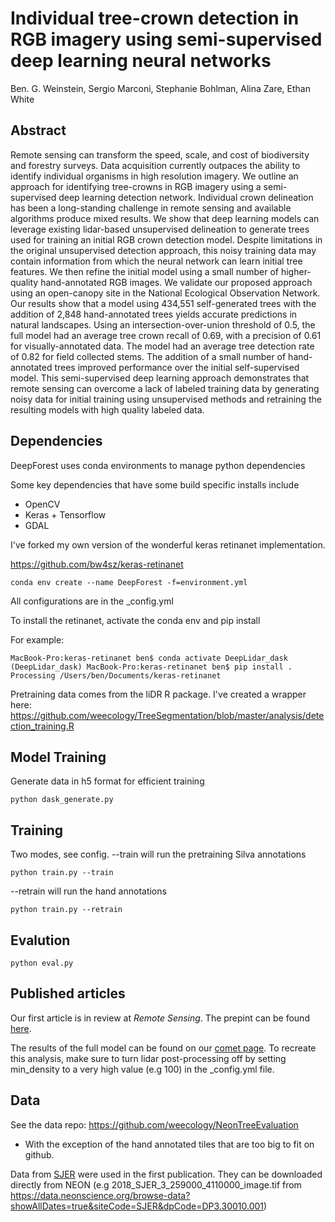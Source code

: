 # Individual tree-crown detection in RGB imagery using semi-supervised deep learning neural networks 

Ben. G. Weinstein, Sergio Marconi, Stephanie Bohlman, Alina Zare, Ethan White

## Abstract
Remote sensing can transform the speed, scale, and cost of biodiversity and forestry surveys. Data acquisition currently outpaces the ability to identify individual organisms in high resolution imagery. We outline an approach for identifying tree-crowns in RGB imagery using a semi-supervised deep learning detection network. Individual crown delineation has been a long-standing challenge in remote sensing and available algorithms produce mixed results. We show that deep learning models can leverage existing lidar-based unsupervised delineation to generate trees used for training an initial RGB crown detection model. Despite limitations in the original unsupervised detection approach, this noisy training data may contain information from which the neural network can learn initial tree features. We then refine the initial model using a small number of higher-quality hand-annotated RGB images. We validate our proposed approach using an open-canopy site in the National Ecological Observation Network. Our results show that a model using 434,551 self-generated trees with the addition of 2,848 hand-annotated trees yields accurate predictions in natural landscapes. Using an intersection-over-union threshold of 0.5, the full model had an average tree crown recall of 0.69, with a precision of 0.61 for visually-annotated data. The model had an average tree detection rate of 0.82 for field collected stems. The addition of a small number of hand-annotated trees improved performance over the initial self-supervised model. This semi-supervised deep learning approach demonstrates that remote sensing can overcome a lack of labeled training data by generating noisy data for initial training using unsupervised methods and retraining the resulting models with high quality labeled data.

## Dependencies

DeepForest uses conda environments to manage python dependencies

Some key dependencies that have some build specific installs include

* OpenCV
* Keras + Tensorflow
* GDAL

I've forked my own version of the wonderful keras retinanet implementation.

https://github.com/bw4sz/keras-retinanet

```
conda env create --name DeepForest -f=environment.yml
```

All configurations are in the _config.yml 

To install the retinanet, activate the conda env and pip install

For example:
```
MacBook-Pro:keras-retinanet ben$ conda activate DeepLidar_dask
(DeepLidar_dask) MacBook-Pro:keras-retinanet ben$ pip install .
Processing /Users/ben/Documents/keras-retinanet
```

Pretraining data comes from the liDR R package. I've created a wrapper here: https://github.com/weecology/TreeSegmentation/blob/master/analysis/detection_training.R

## Model Training

Generate data in h5 format for efficient training

```
python dask_generate.py
```

## Training 

Two modes, see config. --train will run the pretraining Silva annotations
```
python train.py --train
```

--retrain will run the hand annotations

```
python train.py --retrain
```

## Evalution

```
python eval.py
```

## Published articles

Our first article is in review at *Remote Sensing*. The prepint can be found [here](https://www.biorxiv.org/content/10.1101/532952v1). 

The results of the full model can be found on our [comet page](https://www.comet.ml/bw4sz/deeplidar/2645e41bf83b47e68a313f3c933aff8a). To recreate this analysis, make sure to turn lidar post-processing off by setting min_density to a very high value (e.g 100) in the _config.yml file.

## Data

See the data repo: https://github.com/weecology/NeonTreeEvaluation

* With the exception of the hand annotated tiles that are too big to fit on github. 

Data from [SJER](https://www.neonscience.org/field-sites/field-sites-map/SJER) were used in the first publication. They can be downloaded directly from NEON (e.g 2018_SJER_3_259000_4110000_image.tif from https://data.neonscience.org/browse-data?showAllDates=true&siteCode=SJER&dpCode=DP3.30010.001)

